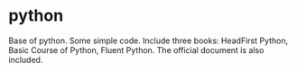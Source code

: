 # python
Base of python.
Some simple code.
Include three books: HeadFirst Python, Basic Course of Python, Fluent Python.
The official document is also included.
